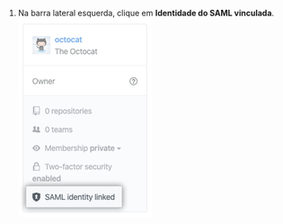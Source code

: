 1. Na barra lateral esquerda, clique em **Identidade do SAML vinculada**. ![Identidade do SAML vinculada](/assets/images/help/saml/saml-identity-linked.png)
